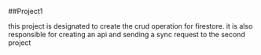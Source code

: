 ##Project1
<p>this project is designated to create the crud operation for firestore. it is also responsible for creating an api and sending a sync request to the second project</p>
